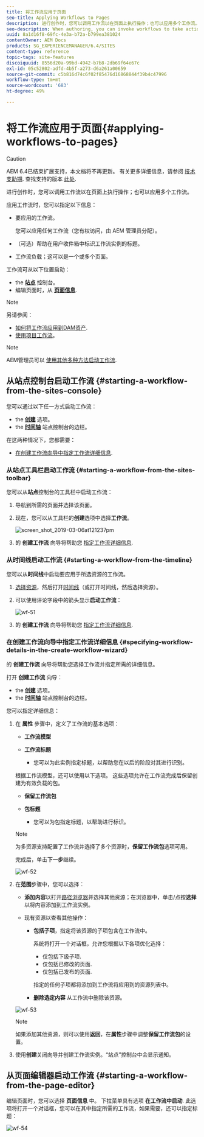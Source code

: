 ```yaml
---
title: 将工作流应用于页面
seo-title: Applying Workflows to Pages
description: 进行创作时，您可以调用工作流以在页面上执行操作；也可以应用多个工作流。。
seo-description: When authoring, you can invoke workflows to take action on your pages; it is also possible to apply more than one workflow..
uuid: 8a1d16f8-69fc-4e3a-b72a-b799ea381024
contentOwner: AEM Docs
products: SG_EXPERIENCEMANAGER/6.4/SITES
content-type: reference
topic-tags: site-features
discoiquuid: 8556d20a-99bd-4942-b7b8-2db69f64e67c
exl-id: 05c52802-adfd-4b5f-a273-d6a261a00659
source-git-commit: c5b816d74c6f02f85476d16868844f39b4c47996
workflow-type: tm+mt
source-wordcount: '683'
ht-degree: 49%

---
```


# 将工作流应用于页面{#applying-workflows-to-pages}

>[!CAUTION]
>
>AEM 6.4已结束扩展支持，本文档将不再更新。 有关更多详细信息，请参阅 [技术支助期](https://helpx.adobe.com/cn/support/programs/eol-matrix.html). 查找支持的版本 [此处](https://experienceleague.adobe.com/docs/).

进行创作时，您可以调用工作流以在页面上执行操作；也可以应用多个工作流。

应用工作流时，您可以指定以下信息：

* 要应用的工作流。

   您可以应用任何工作流（您有权访问，由 AEM 管理员分配）。

* （可选）帮助在用户收件箱中标识工作流实例的标题。
* 工作流负载；这可以是一个或多个页面。

工作流可从以下位置启动：

* the **[站点](#starting-a-workflow-from-the-sites-console)** 控制台。
* 编辑页面时，从 **[页面信息](#starting-a-workflow-from-the-page-editor)**.

>[!NOTE]
>
>另请参阅：
>
>* [如何将工作流应用到DAM资产](/help/assets/assets-workflow.md).
>* [使用项目工作流](/help/sites-authoring/projects-with-workflows.md)。
>


>[!NOTE]
>
>AEM管理员可以 [使用其他多种方法启动工作流](/help/sites-administering/workflows-starting.md).

## 从站点控制台启动工作流 {#starting-a-workflow-from-the-sites-console}

您可以通过以下任一方式启动工作流：

* the **[创建](#starting-a-workflow-from-the-sites-toolbar)** 选项。
* the **[时间轴](#starting-a-workflow-from-the-timeline)** 站点控制台的边栏。

在这两种情况下，您都需要：

* [在创建工作流向导中指定工作流详细信息](#specifying-workflow-details-in-the-create-workflow-wizard).

### 从站点工具栏启动工作流 {#starting-a-workflow-from-the-sites-toolbar}

您可以从&#x200B;**站点**&#x200B;控制台的工具栏中启动工作流：

1. 导航到所需的页面并选择该页面。

1. 现在，您可以从工具栏的&#x200B;**创建**&#x200B;选项中选择&#x200B;**工作流**。

   ![screen_shot_2019-03-06at121237pm](assets/screen_shot_2019-03-06at121237pm.png)

1. 的 **创建工作流** 向导将帮助您 [指定工作流详细信息](#specifying-workflow-details-in-the-create-workflow-wizard).

### 从时间线启动工作流 {#starting-a-workflow-from-the-timeline}

您可以从&#x200B;**时间线**&#x200B;中启动要应用于所选资源的工作流。

1. [选择资源](/help/sites-authoring/basic-handling.md#viewing-and-selecting-resources)，然后打开[时间线](/help/sites-authoring/basic-handling.md#timeline)（或打开时间线，然后选择资源）。
1. 可以使用评论字段中的箭头显示&#x200B;**启动工作流**：

   ![wf-51](assets/wf-51.png)

1. 的 **创建工作流** 向导将帮助您 [指定工作流详细信息](#specifying-workflow-details-in-the-create-workflow-wizard).

### 在创建工作流向导中指定工作流详细信息 {#specifying-workflow-details-in-the-create-workflow-wizard}

的 **创建工作流** 向导将帮助您选择工作流并指定所需的详细信息。

打开 **创建工作流** 向导：

* the **[创建](#starting-a-workflow-from-the-sites-toolbar)** 选项。
* the **[时间轴](#starting-a-workflow-from-the-timeline)** 站点控制台的边栏。

您可以指定详细信息：

1. 在 **属性** 步骤中，定义了工作流的基本选项：

   * **工作流模型**
   * **工作流标题**

      * 您可以为此实例指定标题，以帮助您在以后的阶段对其进行识别。

   根据工作流模型，还可以使用以下选项。 这些选项允许在工作流完成后保留创建为有效负载的包。

   * **保留工作流包**
   * **包标题**

      * 您可以为包指定标题，以帮助进行标识。
   >[!NOTE]
   >
   >为多资源支持配置了工作流并选择了多个资源时，**保留工作流包**&#x200B;选项可用。[](/help/sites-developing/workflows-models.md#configuring-a-workflow-for-multi-resource-support)

   完成后，单击&#x200B;**下一步**&#x200B;继续。

   ![wf-52](assets/wf-52.png)

1. 在&#x200B;**范围**&#x200B;步骤中，您可以选择：

   * **添加内容**&#x200B;以打开[路径浏览器](/help/sites-authoring/author-environment-tools.md#path-browser)并选择其他资源；在浏览器中，单击/点按&#x200B;**选择**&#x200B;以将内容添加到工作流实例。
   * 现有资源以查看其他操作：

      * **包括子项**，指定将该资源的子项包含在工作流中。


         系统将打开一个对话框，允许您根据以下各项优化选择：

         * 仅包括下级子项.
         * 仅包括已修改的页面.
         * 仅包括已发布的页面.

         指定的任何子项都将添加到工作流将应用到的资源列表中。

      * **删除选定内容** 从工作流中删除该资源。

   ![wf-53](assets/wf-53.png)

   >[!NOTE]
   >
   >如果添加其他资源，则可以使用&#x200B;**返回**，在&#x200B;**属性**&#x200B;步骤中调整&#x200B;**保留工作流包**&#x200B;的设置。

1. 使用&#x200B;**创建**&#x200B;关闭向导并创建工作流实例。“站点”控制台中会显示通知。

## 从页面编辑器启动工作流 {#starting-a-workflow-from-the-page-editor}

编辑页面时，您可以选择 **页面信息** 中。 下拉菜单具有选项 **在工作流中启动**. 此选项将打开一个对话框，您可以在其中指定所需的工作流，如果需要，还可以指定标题：

![wf-54](assets/wf-54.png)
